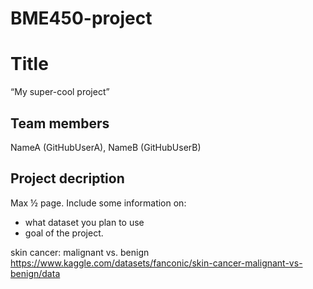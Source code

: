 # BME450-project
# Title
“My super-cool project”
## Team members
NameA (GitHubUserA), NameB (GitHubUserB)
## Project decription
Max ½ page. Include some information on:
- what dataset you plan to use
- goal of the project.

skin cancer: malignant vs. benign
https://www.kaggle.com/datasets/fanconic/skin-cancer-malignant-vs-benign/data
